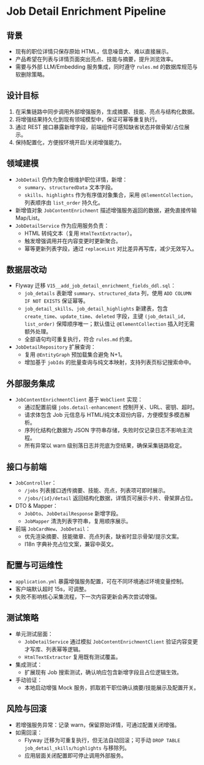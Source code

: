 # Job Detail Enrichment Pipeline

## 背景
- 现有的职位详情只保存原始 HTML，信息噪音大、难以直接展示。
- 产品希望在列表与详情页面突出亮点、技能与摘要，提升浏览效率。
- 需要与外部 LLM/Embedding 服务集成，同时遵守 `rules.md` 的数据库规范与软删除策略。

## 设计目标
1. 在采集链路中同步调用外部增强服务，生成摘要、技能、亮点与结构化数据。
2. 将增强结果持久化到现有领域模型中，保证可幂等重复执行。
3. 通过 REST 接口暴露新增字段，前端组件可感知缺省状态并做骨架/占位展示。
4. 保持配置化，方便按环境开启/关闭增强能力。

## 领域建模
- `JobDetail` 仍作为聚合根维护职位详情，新增：
  - `summary`、`structuredData` 文本字段。
  - `skills`、`highlights` 作为有序值对象集合，采用 `@ElementCollection`，列表顺序由 `list_order` 持久化。
- 新增值对象 `JobContentEnrichment` 描述增强服务返回的数据，避免直接传输 Map/List。
- `JobDetailService` 作为应用服务负责：
  - HTML 转纯文本（复用 `HtmlTextExtractor`）。
  - 触发增强调用并在内容变更时更新聚合。
  - 幂等更新列表字段，通过 `replaceList` 对比差异再写库，减少无效写入。

## 数据层改动
- Flyway 迁移 `V15__add_job_detail_enrichment_fields_ddl.sql`：
  - `job_details` 表新增 `summary`、`structured_data` 列，使用 `ADD COLUMN IF NOT EXISTS` 保证幂等。
  - `job_detail_skills`、`job_detail_highlights` 新建表，包含 `create_time`、`update_time`、`deleted` 字段，主键 `(job_detail_id, list_order)` 保障顺序唯一；默认值让 `@ElementCollection` 插入时无需额外处理。
  - 全部语句均可重复执行，符合 `rules.md` 约束。
- `JobDetailRepository` 扩展查询：
  - 复用 `@EntityGraph` 预加载集合避免 N+1。
  - 增加基于 `jobIds` 的批量查询与纯文本映射，支持列表页标记搜索命中。

## 外部服务集成
- `JobContentEnrichmentClient` 基于 `WebClient` 实现：
  - 通过配置前缀 `jobs.detail-enhancement` 控制开关、URL、密钥、超时。
  - 请求体包含 Job 元信息与 HTML/纯文本双份内容，方便模型多模态解析。
  - 序列化结构化数据为 JSON 字符串存储，失败时仅记录日志不影响主流程。
  - 所有异常以 warn 级别落日志并兜底为空结果，确保采集链路稳定。

## 接口与前端
- `JobController`：
  - `/jobs` 列表接口透传摘要、技能、亮点，列表项可即时展示。
  - `/jobs/{id}/detail` 返回结构化数据，详情页可展示卡片、骨架屏占位。
- DTO & Mapper：
  - `JobDto`、`JobDetailResponse` 新增字段。
  - `JobMapper` 清洗列表字符串，复用顺序展示。
- 前端 `JobCardNew`、`JobDetail`：
  - 优先渲染摘要、技能徽章、亮点列表，缺省时显示骨架/提示文案。
  - I18n 字典补充占位文案，兼容中英文。

## 配置与可运维性
- `application.yml` 暴露增强服务配置，可在不同环境通过环境变量控制。
- 客户端默认超时 15s，可调整。
- 失败不影响核心采集流程，下一次内容更新会再次尝试增强。

## 测试策略
- 单元测试层面：
  - `JobDetailService` 通过模拟 `JobContentEnrichmentClient` 验证内容变更才写库、列表幂等逻辑。
  - `HtmlTextExtractor` 复用既有测试覆盖。
- 集成测试：
  - 扩展现有 Job 搜索测试，确认响应包含新增字段且占位逻辑生效。
- 手动验证：
  - 本地启动增强 Mock 服务，抓取若干职位确认摘要/技能展示及配置开关。

## 风险与回滚
- 若增强服务异常：记录 warn，保留原始详情，可通过配置关闭增强。
- 如需回滚：
  - Flyway 迁移为可重复执行，但无法自动回滚；可手动 `DROP TABLE job_detail_skills/highlights` 与移除列。
  - 应用层面关闭配置即可停止调用外部服务。
